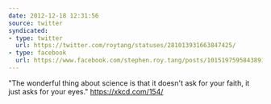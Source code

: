 ```yaml
---
date: 2012-12-18 12:31:56
source: twitter
syndicated:
- type: twitter
  url: https://twitter.com/roytang/statuses/281013931663847425/
- type: facebook
  url: https://www.facebook.com/stephen.roy.tang/posts/10151975958438912
---
```


"The wonderful thing about science is that it doesn't ask for your faith, it just asks for your eyes." https://xkcd.com/154/